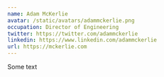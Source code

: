 ```yaml
---
name: Adam McKerlie
avatar: /static/avatars/adammckerlie.png
occupation: Director of Engineering
twitter: https://twitter.com/adammckerlie
linkedin: https://www.linkedin.com/adammckerlie
url: https://mckerlie.com
---
```


Some text
